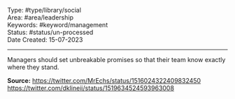 Type: #type/library/social  
Area: #area/leadership  
Keywords: #keyword/management  
Status: #status/un-processed  
Date Created: 15-07-2023
___
Managers should set unbreakable promises so that their team know exactly where they stand.

**Source:**
https://twitter.com/MrEchs/status/1516024322409832450
https://twitter.com/dklineii/status/1519634524593963008